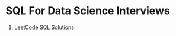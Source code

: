 # SQL For Data Science Interviews
1. [LeetCode SQL Solutions](https://github.com/namithadeshpande/SQL-for-DS-Interviews/tree/main/LeetCode)
